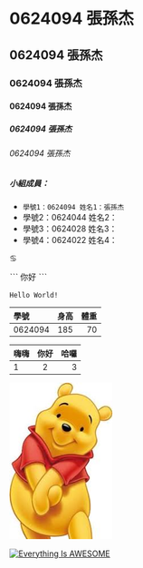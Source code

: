 # 0624094 張孫杰
## 0624094 張孫杰
### 0624094 張孫杰
#### 0624094 張孫杰
##### 0624094 張孫杰
###### 0624094 張孫杰

##### 小組成員：
* `學號1：0624094 姓名1：張孫杰`
* 學號2：0624044 姓名2：
* 學號3：0624028 姓名3：
* 學號4：0624022 姓名4：

:cancer:

ˋˋˋ
你好
ˋˋˋ

```
Hello World!
```

|學號|身高|體重|
|:----|:----:|----:|
|0624094|185|70|

|嗨嗨|你好|哈囉|
|:------|:-------:|------:|
|1|2|3|

![XI](images.jpg "Xi Da Da")

[![Everything Is AWESOME](https://img.youtube.com/vi/StTqXEQ2l-Y/0.jpg)](https://www.youtube.com/watch?v=StTqXEQ2l-Y "Everything Is AWESOME")

